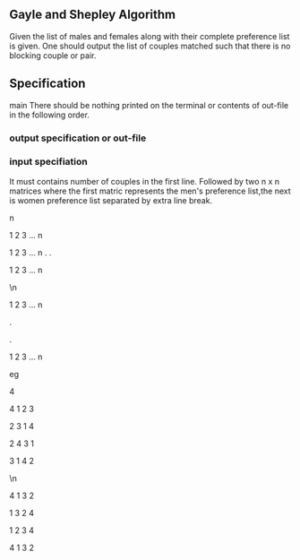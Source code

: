 Gayle and Shepley Algorithm
----------------------------

Given the list of males and females along with their complete preference
list is given. One should output the list of couples matched such that
there is no blocking couple or pair.

Specification
-------------

main <input-file> <out-file>
There should be nothing printed on the terminal or contents of out-file
in the following order. 

### output specification or out-file
 
### input specifiation
It must contains number of couples in the first line. Followed by two n x n 
matrices where the first matric represents the men's preference list,the
next is women preference list separated by extra line break. 

n

1	 2	 3	 ...	 n 

1 	2	 3	 ...	 n
.
.

1 	2	 3	...	n 

\n

1 	2	 3	... n

.

.


1 	2	 3	... n


eg

4

4 1 2 3

2 3 1 4

2 4 3 1

3 1 4 2

\n

4 1 3 2

1 3 2 4	

1 2 3 4	

4 1 3 2	
